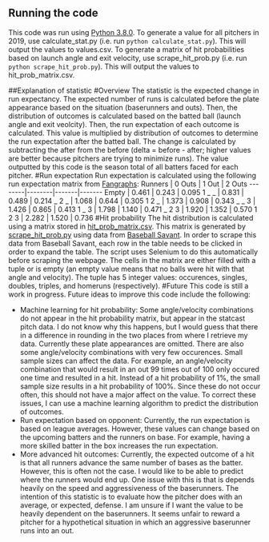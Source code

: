 ## Running the code
This code was run using [Python 3.8.0](https://www.python.org/downloads/release/python-380/). To generate a value for all pitchers in 2019, use calculate_stat.py (i.e. run `python calculate_stat.py`). This will output the values to values.csv. To generate a matrix of hit probabilities based on launch angle and exit velocity, use scrape_hit_prob.py (i.e. run `python scrape_hit_prob.py`). This will output the values to hit_prob_matrix.csv.

##Explanation of statistic
#Overview
The statistic is the expected change in run expectancy. The expected number of runs is calculated before the plate appearance based on the situation (baserunners and outs). Then, the distribution of outcomes is calculated based on the batted ball (launch angle and exit veolcity). Then, the run expectation of each outcome is calculated. This value is multiplied by distribution of outcomes to determine the run expectation after the batted ball. The change is calculated by subtracting the after from the before (delta = before - after; higher values are better because pitchers are trying to minimize runs). The value outputted by this code is the season total of all batters faced for each pitcher. 
#Run expectation
Run expectation is calculated using the following run expectation matrix from [Fangraphs](https://library.fangraphs.com/misc/re24/):
Runners | 0 Outs | 1 Out | 2 Outs
--------|--------|-------|-------
Empty | 0.461 | 0.243 | 0.095
1 _ _ | 0.831 | 0.489 | 0.214
_ 2 _ | 1.068 | 0.644 | 0.305
1 2 _ | 1.373 | 0.908 | 0.343
_ _ 3 | 1.426 | 0.865 | 0.413
1 _ 3 | 1.798 | 1.140 | 0.471
_ 2 3 | 1.920 | 1.352 | 0.570
1 2 3 | 2.282 | 1.520 | 0.736
#Hit probability
The hit distribution is calculated using a matrix stored in [hit_prob_matrix.csv](https://github.com/mccapobianco/pitcher-stat/blob/master/hit_prob_matrix.csv). This matrix is generated by [scrape_hit_prob.py](https://github.com/mccapobianco/pitcher-stat/blob/master/scrape_hit_prob.py) using data from [Baseball Savant](https://baseballsavant.mlb.com/statcast_hit_probability). In order to scrape this data from Baseball Savant, each row in the table needs to be clicked in order to expand the table. The script uses Selenium to do this automatically before scraping the webpage. The cells in the matrix are either filled with a tuple or is empty (an empty value means that no balls were hit with that angle and velocity). The tuple has 5 integer values: occurences, singles, doubles, triples, and homeruns (respectively).
#Future
This code is still a work in progress. Future ideas to improve this code include the following:
* Machine learning for hit probability: Some angle/velocity combinations do not appear in the hit probability matrix, but appear in the statcast pitch data. I do not know why this happens, but I would guess that there in a difference in rounding in the two places from where I retrieve my data. Currently these plate appearances are omitted. There are also some angle/velocity combinations with very few occurences. Small sample sizes can affect the data. For example, an angle/velocity combination that would result in an out 99 times out of 100 only occured one time and resulted in a hit. Instead of a hit probability of 1%, the small sample size results in a hit probability of 100%. Since these do not occur often, this should not have a major affect on the value. To correct these issues, I can use a machine learning algorithm to predict the distribution of outcomes.
* Run expectation based on opponent: Currently, the run expectation is based on league averages. However, these values can change based on the upcoming batters and the runners on base. For example, having a more skilled batter in the box increases the run expectation. 
* More advanced hit outcomes: Currently, the expected outcome of a hit is that all runners advance the same number of bases as the batter. However, this is often not the case. I would like to be able to predict where the runners would end up. One issue with this is that is depends heavily on the speed and aggressiveness of the baserunners. The intention of this statistic is to evaluate how the pitcher does with an average, or expected, defense. I am unsure if I want the value to be heavily dependent on the baserunners. It seems unfair to reward a pitcher for a hypothetical situation in which an aggressive baserunner runs into an out.
